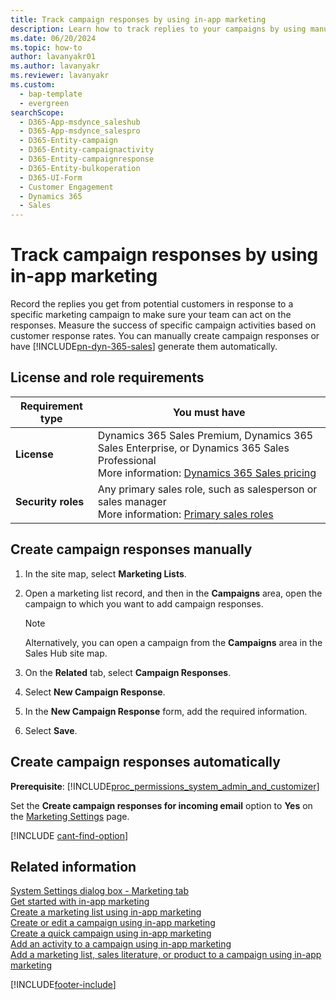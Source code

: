 ```yaml
---
title: Track campaign responses by using in-app marketing
description: Learn how to track replies to your campaigns by using manual or automatic campaign responses in Dynamics 365 Sales.
ms.date: 06/20/2024
ms.topic: how-to
author: lavanyakr01
ms.author: lavanyakr
ms.reviewer: lavanyakr
ms.custom: 
  - bap-template
  - evergreen
searchScope: 
  - D365-App-msdynce_saleshub
  - D365-App-msdynce_salespro
  - D365-Entity-campaign
  - D365-Entity-campaignactivity
  - D365-Entity-campaignresponse
  - D365-Entity-bulkoperation
  - D365-UI-Form
  - Customer Engagement
  - Dynamics 365
  - Sales
---
```

# Track campaign responses by using in-app marketing

Record the replies you get from potential customers in response to a specific marketing campaign to make sure your team can act on the responses. Measure the success of specific campaign activities based on customer response rates. You can manually create campaign responses or have [!INCLUDE[pn-dyn-365-sales](../includes/pn-dyn-365-sales.md)] generate them automatically.  

## License and role requirements

| Requirement type | You must have |  
|-----------------------|---------|
| **License** | Dynamics 365 Sales Premium, Dynamics 365 Sales Enterprise, or Dynamics 365 Sales Professional <br>More information: [Dynamics 365 Sales pricing](https://dynamics.microsoft.com/sales/pricing/) |
| **Security roles** | Any primary sales role, such as salesperson or sales manager<br>  More information: [Primary sales roles](security-roles-for-sales.md#primary-sales-roles)|

## Create campaign responses manually  
  
1. In the site map, select **Marketing Lists**.
  
1. Open a marketing list record, and then in the **Campaigns** area, open the campaign to which you want to add campaign responses.
    > [!NOTE]
    > Alternatively, you can open a campaign from the **Campaigns** area in the Sales Hub site map.

1. On the **Related** tab, select **Campaign Responses**.

1. Select **New Campaign Response**.
  
1. In the **New Campaign Response** form, add the required information.
  
1. Select **Save**.  
  
## Create campaign responses automatically

**Prerequisite**: [!INCLUDE[proc_permissions_system_admin_and_customizer](../includes/proc-permissions-system-admin-and-customizer.md)]  

Set the **Create campaign responses for incoming email** option to **Yes** on the [Marketing Settings](configure-inapp-marketing.md) page. 

[!INCLUDE [cant-find-option](../includes/cant-find-option.md)]
  
## Related information

[System Settings dialog box - Marketing tab](/power-platform/admin/system-settings-dialog-box-marketing-tab)   
[Get started with in-app marketing](get-started-app-marketing-sales.md)   
[Create a marketing list using in-app marketing](create-marketing-list-using-app-marketing-sales.md)   
[Create or edit a campaign using in-app marketing](create-edit-campaign-using-app-marketing-sales.md)   
[Create a quick campaign using in-app marketing](create-quick-campaign-using-app-marketing-sales.md)   
[Add an activity to a campaign using in-app marketing](add-activity-campaign-using-app-marketing-sales.md)   
[Add a marketing list, sales literature, or product to a campaign using in-app marketing](add-marketing-list-sales-literature-product-campaign-using-app-marketing-sales.md)   



[!INCLUDE[footer-include](../includes/footer-banner.md)]
